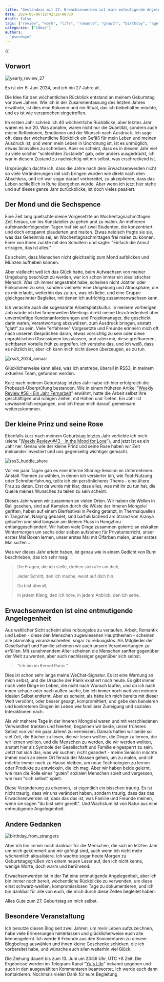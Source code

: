 ```yaml
---
title: "Geständnis mit 27: Erwachsenwerden ist eine entmutigende Angelegenheit"
date: 2024-06-06T19:42:26+08:00
draft: false
tags: ["review", "work", "life", "romance", "growth", "birthday", "age"]
categories: ["Ideas"]
authors:
- "pseudoyu"
---
```


{{<audio src="audios/1988.mp3" caption="《Reply 1988 OST》" >}}

## Vorwort

![yearly_review_27](https://image.pseudoyu.com/images/yearly_review_27_new.png)

Es ist der 6. Juni 2024, und ich bin 27 Jahre alt.

Die Idee für den wöchentlichen Rückblick entstand an meinem Geburtstag vor zwei Jahren. Wie ich in der Zusammenfassung des letzten Jahres erwähnte, ist dies eine Kolumne und ein Ritual, das ich beibehalten möchte, und es ist wie versprochen eingetroffen.

Im ersten Jahr schrieb ich 40 wöchentliche Rückblicke, aber letztes Jahr waren es nur 20. Was abnahm, waren nicht nur die Quantität, sondern auch meine Reflexionen, Emotionen und der Wunsch nach Ausdruck. Ich sage oft, dass der wöchentliche Rückblick ein Gefäß für mein Leben und meinen Ausdruck ist, und wenn mein Leben in Unordnung ist, ist es unmöglich, etwas Sinnvolles zu schreiben. Aber es scheint, dass es in diesem Jahr viel zu viele solcher "schlechten Zustände" gab, oder anders ausgedrückt, ich war in diesem Zustand zu nachsichtig mit mir selbst, was erschreckend ist.

Ursprünglich dachte ich, dass die Jahre nach dem Erwachsenwerden nicht so viele Veränderungen mit sich bringen würden wie direkt nach dem Abschluss, und ich war sogar darauf vorbereitet, zu akzeptieren, dass das Leben schließlich in Ruhe übergehen würde. Aber wenn ich jetzt hier stehe und auf dieses ganze Jahr zurückblicke, ist doch vieles passiert.

## Der Mond und die Sechspence

Eine Zeit lang quetschte meine Vorgesetzte an Wochentagnachmittagen Zeit heraus, um ins Kunstatelier zu gehen und zu malen. An mehreren aufeinanderfolgenden Tagen traf sie auf zwei Studenten, die konzentriert und doch entspannt plauderten und malten. Etwas neidisch fragte sie sie, was das Geheimnis sei, an Wochentagnachmittagen frei malen zu können. Einer von ihnen zuckte mit den Schultern und sagte: "Einfach die Armut ertragen, das ist alles."

Es scheint, dass Menschen nicht gleichzeitig zum Mond aufblicken und Münzen aufheben können.

Aber vielleicht weil ich das Glück hatte, beim Aufwachsen von meiner Umgebung beschützt zu werden, war ich schon immer ein idealistischer Mensch. Was ich immer angestrebt habe, scheinen nicht Jobtitel oder Einkommen zu sein, sondern vielmehr eine Umgebung und Atmosphäre, die es mir erlaubt, weiterhin das zu tun, was ich liebe, und eine Gruppe gleichgesinnter Begleiter, mit denen ich aufrichtig zusammenwachsen kann.

Ich verachte auch die sogenannte Arbeitsplatzkultur. In meinem vorherigen Job würde ich bei firmenweiten Meetings direkt meine Unzufriedenheit über unvernünftige Kundenanforderungen und Projektmanager, die geschickt darin waren, Verantwortung abzuwälzen, zum Ausdruck bringen, anstatt "glatt" zu sein. Viele "erfahrene" Vorgesetzte und Freunde erinnern mich oft nach unseren Gesprächen daran, etwas vorsichtig zu sein oder diese unpraktischen Obsessionen loszulassen, und raten mir, diese greifbareren, sichtbaren Vorteile früh zu ergreifen. Ich verstehe das, und ich weiß, dass es nützlich ist, aber ich kann mich nicht davon überzeugen, es zu tun.

![rss3_2024_annual](https://image.pseudoyu.com/images/rss3_2024_annual.jpg)

Glücklicherweise kann alles, was ich anstrebe, überall in RSS3, in meinem aktuellen Team, gefunden werden.

Kurz nach meinem Geburtstag letztes Jahr habe ich hier erfolgreich die Probezeit-Überprüfung bestanden. Wie in einem früheren Artikel "[Weekly Review #58 - Ein Jahr Fernarbeit](https://www.pseudoyu.com/en/2024/04/30/weekly_review_20230430/)" erwähnt, hatte die Arbeit selbst ihre geschäftigen und ruhigen Zeiten, mit Höhen und Tiefen. Ein Jahr ist unwissentlich vergangen, und ich freue mich darauf, gemeinsam weiterzukommen.

## Der kleine Prinz und seine Rose

Ebenfalls kurz nach meinem Geburtstag letztes Jahr verliebte ich mich (siehe "[Weekly Review #43 - In the Mood for Love](https://www.pseudoyu.com/en/2023/07/10/weekly_review_20230710/)"), und jetzt ist es ein Jahr her. Genau wie der kleine Prinz und seine Rose haben wir Zeit ineinander investiert und uns gegenseitig wichtiger gemacht.

![rss3_huddle_share](https://image.pseudoyu.com/images/rss3_huddle_share.png)

Vor ein paar Tagen gab es eine interne Sharing-Session im Unternehmen. Anstatt Themen zu wählen, in denen ich versierter bin, wie Tool-Nutzung oder Schreiberfahrung, teilte ich ein persönlicheres Thema - eine ältere Frau zu daten. Erst da wurde mir klar, dass alles, was mit ihr zu tun hat, die Quelle meines Wunsches zu teilen zu sein scheint.

Dieses Jahr waren wir zusammen an vielen Orten. Wir haben die Wellen in Bali gesehen, sind auf Kamelen durch die Wüste der Inneren Mongolei geritten, haben auf einem Bierfestival in Peking getanzt, in Thermalquellen in Tangshan, Nanjing gebadet, sind barfuß lachend am Strand von Aranya gelaufen und sind langsam am kleinen Fluss in Hangzhou entlanggeschlendert. Wir haben viele Dinge zusammen gelernt: an eiskalten Wintermorgen um sechs oder sieben aufstehen für Privatunterricht, unser erstes Mal Boxen lernen, unser erstes Mal mit Ölfarben malen, unser erstes Mal surfen...

Was wir dieses Jahr erlebt haben, ist genau wie in einem Gedicht von Rumi beschrieben, das ich sehr mag:

> Die Fragen, die ich stelle, drehen sich alle um dich,
>
> Jeder Schritt, den ich mache, weist auf dich hin.
>
> Du bist überall,
>
> In jedem Klang, den ich höre, in jedem Anblick, den ich sehe.

## Erwachsenwerden ist eine entmutigende Angelegenheit

Aus weltlicher Sicht scheint alles reibungslos zu verlaufen. Arbeit, Romantik und Leben - diese den Menschen zugewiesenen Hauptthemen - scheinen alle planmäßig voranzuschreiten, sogar zu reibungslos. Als Mitglieder der Gesellschaft und Familie scheinen wir auch unsere Verantwortungen zu erfüllen. Mit zunehmendem Alter scheinen die Menschen sanfter gegenüber der Welt zu werden, aber auch nachlässiger gegenüber sich selbst.

> "Ich bin im Kernel Panic."

Dies ist schon sehr lange meine WeChat-Signatur. Es ist eine Warnung an mich selbst, und die Ursache der Panik existiert noch heute. Es gibt immer noch viele Dinge im Leben, die nicht nach Wunsch laufen, und ob ich nach innen schaue oder nach außen suche, bin ich immer noch weit von meinem idealen Selbst entfernt. Aber es scheint, als hätte ich mich bereits mit dieser Welt versöhnt, oder besser gesagt, kompromittiert, und gebe den banaleren und konkreteren Dingen im Leben wie familiärer Zuneigung und sozialen Interaktionen nach.

Als wir mehrere Tage in der Inneren Mongolei waren und mit verschiedenen Verwandten tranken und feierten, begannen wir beide, unser früheres Selbst von vor ein paar Jahren zu vermissen. Damals hatten wir beide so viel Zeit, die Bücher zu lesen, die wir lesen wollten, die Dinge zu lernen, die wir lernen wollten, und die Menschen zu werden, die wir werden wollten, anstatt hier als Symbole der Gesellschaft und Familie eingesperrt zu sein. Jetzt hat sich das, was wir suchen, nicht geändert - meine Seniorin möchte immer noch an einen Ort fernab der Massen gehen, um zu malen, und ich möchte immer noch zu Hause bleiben, um neue Technologien zu lernen oder Produkte zu entwickeln, die ich mag. Aber wir haben beide gelernt, wie man die Rolle eines "guten" sozialen Menschen spielt und vergessen, wie man "sich selbst" spielt.

Diese Veränderung zu erkennen, ist eigentlich ein bisschen traurig. Es ist nicht traurig, dass wir uns verändert haben, sondern traurig, dass das das Erwachsenwerden ist, dass das das ist, was Familie und Freunde meinen, wenn sie sagen "du bist sehr gereift". Und Wachstum ist von Natur aus eine entmutigende Angelegenheit.

## Andere Gedanken

![birthday_from_strangers](https://image.pseudoyu.com/images/birthday_from_strangers.png)

Aber ich bin immer noch dankbar für die Menschen, die sich im letzten Jahr um mich gekümmert und mir gefolgt sind, auch wenn ich nicht mehr wöchentlich aktualisiere. Ich wachte sogar heute Morgen zu Geburtstagsgrüßen von einem neuen Leser auf, den ich nicht kenne, wenige Worte, doch warm und berührend.

Erwachsenwerden ist in der Tat eine entmutigende Angelegenheit, aber ich bin immer noch bereit, wöchentliche Rückblicke zu verwenden, um diese einst schwarz-weißen, kompromisslosen Tage zu dokumentieren, und ich bin dankbar für alle von euch, die mich durch diese Zeiten begleitet haben.

Alles Gute zum 27. Geburtstag an mich selbst.

## Besondere Veranstaltung

Ich benutze diesen Blog seit zwei Jahren, um mein Leben aufzuzeichnen, habe viele Erinnerungen hinterlassen und glücklicherweise euch alle kennengelernt. Ich werde 6 Freunde aus den Kommentaren zu diesem Blogbeitrag auswählen und ihnen kleine Geschenke schicken, die ich vorbereitet habe, und wünsche euch allen weiterhin viel Glück.

Die Ziehung dauert bis zum 10. Juni um 23:59 Uhr, UTC +8 Zeit. Die Ergebnisse werden im Telegram-Kanal "[Yu's Life](https://t.me/pseudoyulife)" bekannt gegeben und auch in den ausgewählten Kommentaren beantwortet. Ich werde euch dann kontaktieren. Nochmals vielen Dank für eure Begleitung.